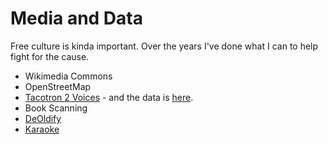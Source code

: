 # Media and Data

Free culture is kinda important. Over the years I've done what I can to help
fight for the cause.

* Wikimedia Commons
* OpenStreetMap
* [Tacotron 2 Voices](https://archive.org/details/gd_tacotron2) -
  and the data is [here](https://archive.org/details/gd_tacotron_2_data).
* Book Scanning
* [DeOldify](ai/deoldify)
* [Karaoke](ai/karaoke)
